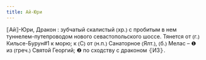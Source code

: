 ```yaml
---
title: Ай-Юри
---
```


⟦Ай⟧-Юри, Дракон
: зубчатый скалистый ⦅хр.⦆ с пробитым в нем туннелем-путепроводом нового севастопольского шоссе. Тянется от ⦅г.⦆ Кильсе-Бурун#1 к морю; к ⦅С⦆ от ⦅н.п.⦆ Санаторное ⦅Ялт.⦆, ⦅б.⦆ Мелас – ❶ из ⦅греч.⦆ Святой Георгий; ❷ по сходству с драконом ⦃И3⦄.
